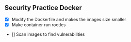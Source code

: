 ## Security Practice Docker

- [x] Modify the Dockerfile and makes the images size smaller
- [x] Make container run rootles
- [] Scan images to find vulnerabilities
